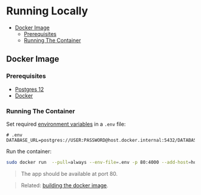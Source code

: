 
# Running Locally
* [Docker Image](#docker-image)
    + [Prerequisites](#prerequisites)
    + [Running The Container](#running-the-container)


## Docker Image

### Prerequisites

- [Postgres 12](./prerequisits.md#postgres)
- [Docker](./prerequisits.md#docker)

### Running The Container

Set required [environment variables](environment-variables.md) in a `.env` file:

```dotenv
# .env
DATABASE_URL=postgres://USER:PASSWORD@host.docker.internal:5432/DATABASE
```

Run the container:
```sh
sudo docker run  --pull=always --env-file=.env -p 80:4000 --add-host=host.docker.internal:host-gateway ghcr.io/ycnmhd/cherryjuice/app-master:latest
```
>The app should be available at port 80.

>Related: [building the docker image](./development.md#building-the-docker-image).
